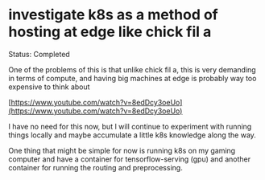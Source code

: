 # investigate k8s as a method of hosting at edge like chick fil a

Status: Completed

One of the problems of this is that unlike chick fil a, this is very demanding in terms of compute, and having big machines at edge is probably way too expensive to think about

[https://www.youtube.com/watch?v=8edDcy3oeUo](https://www.youtube.com/watch?v=8edDcy3oeUo)

I have no need for this now, but I will continue to experiment with running things locally and maybe accumulate a little k8s knowledge along the way. 

One thing that might be simple for now is running k8s on my gaming computer and have a container for tensorflow-serving (gpu) and another container for running the routing and preprocessing.